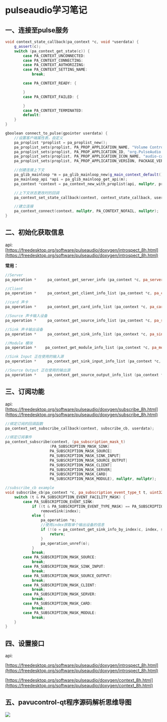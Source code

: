 # pulseaudio学习笔记

## 一、连接至pulse服务

```cpp
void context_state_callback(pa_context *c, void *userdata) {
    g_assert(c);
    switch (pa_context_get_state(c)) {
        case PA_CONTEXT_UNCONNECTED:
        case PA_CONTEXT_CONNECTING:
        case PA_CONTEXT_AUTHORIZING:
        case PA_CONTEXT_SETTING_NAME:
            break;

        case PA_CONTEXT_READY: {

        }
        case PA_CONTEXT_FAILED: {

        }
        case PA_CONTEXT_TERMINATED:
        default:
    }
}

gboolean connect_to_pulse(gpointer userdata) {
    //设置客户端属性表，自定义
    pa_proplist *proplist = pa_proplist_new();
    pa_proplist_sets(proplist, PA_PROP_APPLICATION_NAME, "Volume Control");
    pa_proplist_sets(proplist, PA_PROP_APPLICATION_ID, "org.PulseAudio.pavucontrol");
    pa_proplist_sets(proplist, PA_PROP_APPLICATION_ICON_NAME, "audio-card");
    pa_proplist_sets(proplist, PA_PROP_APPLICATION_VERSION, PACKAGE_VERSION);

    //创建连接上下文
    pa_glib_mainloop *m = pa_glib_mainloop_new(g_main_context_default());
    pa_mainloop_api *api = pa_glib_mainloop_get_api(m);
    pa_context *context = pa_context_new_with_proplist(api, nullptr, proplist);

    //上下文状态更改时的回调
    pa_context_set_state_callback(context, context_state_callback, userdata);

    //建立连接
    pa_context_connect(context, nullptr, PA_CONTEXT_NOFAIL, nullptr);
}
```

## 二、初始化获取信息

api: [https://freedesktop.org/software/pulseaudio/doxygen/introspect_8h.html](https://freedesktop.org/software/pulseaudio/doxygen/introspect_8h.html)

**常用：**

```cpp
//Server
pa_operation *     pa_context_get_server_info (pa_context *c, pa_server_info_cb_t cb, void *userdata);

//Client
pa_operation *     pa_context_get_client_info_list (pa_context *c, pa_client_info_cb_t cb, void *userdata);

//card 声卡
pa_operation *     pa_context_get_card_info_list (pa_context *c, pa_card_info_cb_t cb, void *userdata);

//Source 声卡输入设备
pa_operation *     pa_context_get_source_info_list (pa_context *c, pa_source_info_cb_t cb, void *userdata);

//Sink 声卡输出设备
pa_operation *     pa_context_get_sink_info_list (pa_context *c, pa_sink_info_cb_t cb, void *userdata);

//Module 模块
pa_operation *    pa_context_get_module_info_list (pa_context *c, pa_module_info_cb_t cb, void *userdata);

//Sink Input 正在使用的输入源
pa_operation *     pa_context_get_sink_input_info_list (pa_context *c, pa_sink_input_info_cb_t cb, void *userdata);

//Source Output 正在使用的输出源
pa_operation *     pa_context_get_source_output_info_list (pa_context *c, pa_source_output_info_cb_t cb, void *userdata);
```

## 三、订阅功能

api: [https://freedesktop.org/software/pulseaudio/doxygen/subscribe_8h.html](https://freedesktop.org/software/pulseaudio/doxygen/subscribe_8h.html)

```cpp
//绑定订阅的回调函数
pa_context_set_subscribe_callback(context, subscribe_cb, userdata);

//绑定订阅事件
pa_context_subscribe(context, (pa_subscription_mask_t)
                    (PA_SUBSCRIPTION_MASK_SINK|
                    PA_SUBSCRIPTION_MASK_SOURCE|
                    PA_SUBSCRIPTION_MASK_SINK_INPUT|
                    PA_SUBSCRIPTION_MASK_SOURCE_OUTPUT|
                    PA_SUBSCRIPTION_MASK_CLIENT|
                    PA_SUBSCRIPTION_MASK_SERVER|
                    PA_SUBSCRIPTION_MASK_CARD|
                    PA_SUBSCRIPTION_MASK_MODULE), nullptr, nullptr);

//subscribe_cb example
void subscribe_cb(pa_context *c, pa_subscription_event_type_t t, uint32_t index, void *userdata) {
    switch (t & PA_SUBSCRIPTION_EVENT_FACILITY_MASK) {
        case PA_SUBSCRIPTION_EVENT_SINK:
            if ((t & PA_SUBSCRIPTION_EVENT_TYPE_MASK) == PA_SUBSCRIPTION_EVENT_REMOVE)
                removeSink(index);
            else {
                pa_operation *o;
                //使用index获取单个输出设备的信息
                if (!(o = pa_context_get_sink_info_by_index(c, index, sink_cb, userdata))) {
                    return;
                }
                pa_operation_unref(o);
            }
            break;
        case PA_SUBSCRIPTION_MASK_SOURCE:
            break;
        case PA_SUBSCRIPTION_MASK_SINK_INPUT:
            break;
        case PA_SUBSCRIPTION_MASK_SOURCE_OUTPUT:
            break;
        case PA_SUBSCRIPTION_MASK_CLIENT:
            break;
        case PA_SUBSCRIPTION_MASK_SERVER:
            break;
        case PA_SUBSCRIPTION_MASK_CARD:
            break;
        case PA_SUBSCRIPTION_MASK_MODULE:
            break;
    }
}
```

## 四、设置接口

api:

[https://freedesktop.org/software/pulseaudio/doxygen/introspect_8h.html](https://freedesktop.org/software/pulseaudio/doxygen/introspect_8h.html)

[https://freedesktop.org/software/pulseaudio/doxygen/context_8h.html](https://freedesktop.org/software/pulseaudio/doxygen/context_8h.html)

## 五、pavucontrol-qt程序源码解析思维导图

![](https://image-hosts-1305019894.file.myqcloud.com/2021/04/15/8489c3f295104.png#alt=image)
